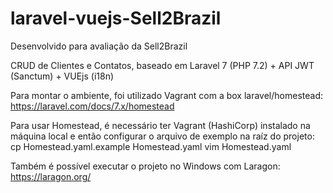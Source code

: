 # laravel-vuejs-Sell2Brazil
Desenvolvido para avaliação da Sell2Brazil

CRUD de Clientes e Contatos, baseado em Laravel 7 (PHP 7.2) + API JWT (Sanctum) + VUEjs (i18n)

Para montar o ambiente, foi utilizado Vagrant com a box laravel/homestead:
https://laravel.com/docs/7.x/homestead

Para usar Homestead, é necessário ter Vagrant (HashiCorp) instalado na máquina local e então configurar o arquivo de exemplo na raíz do projeto:
cp Homestead.yaml.example Homestead.yaml
vim Homestead.yaml

Também é possível executar o projeto no Windows com Laragon:
https://laragon.org/

